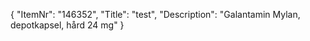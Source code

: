{
  "ItemNr": "146352",
  "Title": "test",
  "Description": "Galantamin Mylan, depotkapsel, hård 24 mg"
}